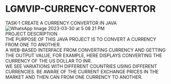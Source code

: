 # LGMVIP-CURRENCY-CONVERTOR
TASK-1 CREATE A CURRENCY CONVERTOR IN JAVA
![WhatsApp Image 2023-03-30 at 5 08 21 PM](https://user-images.githubusercontent.com/76531230/228825028-3b173b26-d700-4eae-9f7c-c6ae6cb08f5b.jpeg)
<br>
PROJECT DESCRIPTION<br>THE PURPOSE OF THIS JAVA PROJECT IS TO CONVERT A CURRENCY FROM ONE TO ANOTHER.<br>
A WEB-BASED INTERFACE FROM CONVERTING CURRENCY AND GETTING THE OUTPUT VALUE, FOR EXAMPLE, HERE DISPLAYS CONVERTING THE CURRENCY OF THE US DOLLAR TO INR.<br>
WE SEE VARIATIONS WITH DIFFERENT COUNTRIES USING DIFFERENT CURRENCIES. BE AWARE OF THE CURRENT EXCHANGE PRICES IN THE MARKET AND THEN CAN FROM ONE CURRENCY TO ANOTHER.

